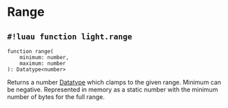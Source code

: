 # Range

## `#!luau function light.range`

```luau title='<span class="md-tag md-tag-icon md-tag--client">Client</span> <span class="md-tag md-tag-icon md-tag--server">Server</span> <span class="md-tag md-tag-icon md-tag--shared">Shared</span> <span class="md-tag md-tag-icon md-tag--sync">Synchronous</span>'
function range(
    minimum: number,
    maximum: number
): Datatype<number>
```

Returns a number [Datatype](../index.md) which clamps to the given range. Minimum can be negative. Represented in memory
as a static number with the minimum number of bytes for the full range.
